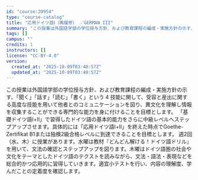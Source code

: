 ```yaml
---
id: "course:20954"
type: "course-catalog"
title: "応用ドイツ語Ⅰ（再履修） ／GERMAN III"
summary: "この授業は外国語学部の学位授与方針、および教育課程の編成・実施方針の示す、「聞く」「話す」「読む」「書く」という 4 技能に関して、受容と産出に関する高度な技能を用いて他者とのコミュニケーションを図り、異文化を理解し情報を収集することができ…"
tags: []
campus: ""
credits: 1
instructors: []
license: "CC-BY-4.0"
version:
  created_at: "2025-10-09T03:48:57Z"
  updated_at: "2025-10-09T03:48:57Z"
---
```

この授業は外国語学部の学位授与方針、および教育課程の編成・実施方針の示す、「聞く」「話す」「読む」「書く」という 4 技能に関して、受容と産出に関する高度な技能を用いて他者とのコミュニケーションを図り、異文化を理解し情報を収集することができる専門的な能力を身に付けることを目標とします。 「基礎ドイツ語Ⅰ+Ⅱ」で習得したドイツ語の基本的能力をさらに中級レベルへステップアップさせます。具体的には「応用ドイツ語Ⅰ+Ⅱ」を終えた時点でGoethe-Zertifikat B1または独検2級合格レベルに到達できることを目標とします。 週2回（水、木）に授業があります。水曜は教材『どんどん解ける！ドイツ語ドリル』を用いて、文法の確認とステップアップを図ります。木曜はドイツ語圏の社会や文化をテーマとしたドイツ語のテクストを読みながら、文法・語法・表現などを総合的かつ応用的に習得していきます。適宜小テストを行い、内容の理解度、学んだことの定着度を確認します。
